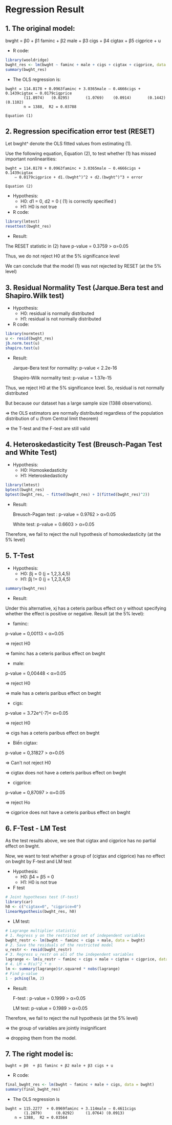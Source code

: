 # Regression Result
## 1. The original model:  
bwght = β0 + β1 faminc + β2 male + β3 cigs + β4 cigtax + β5 cigprice + u
- R code:

 ```R
 library(wooldridge)
bwght_res <- lm(bwght ~ faminc + male + cigs + cigtax + cigprice, data = bwght)
summary(bwght_res)
```
 
- The OLS regression is:

```
bwght = 114.8178 + 0.0963faminc + 3.0365male – 0.4666cigs + 0.1439cigtax – 0.0179cigprice
        (11.8974)   (0.0295)       (1.0769)    (0.0914)       (0.1442)	       (0.1102)      
		n = 1388,  R2 = 0.03788

Equation (1)
 ```
 
## 2. Regression specification error test (RESET)


Let bwght^ denote the OLS fitted values from estimating (1). 


Use the following equation, Equation (2), to test whether (1) has missed important nonlinearities:


```
bwght = 114.8178 + 0.0963faminc + 3.0365male – 0.4666cigs + 0.1439cigtax 
	– 0.0179cigprice + d1.(bwght^)^2 + d2.(bwght^)^3 + error    
	
Equation (2)
```
- Hypothesis:
	- H0: d1 = 0, d2 = 0 ( (1) is correctly specified )
	- H1: H0 is not true 
- R code:
``` R
library(lmtest)
resettest(bwght_res)
```
- Result:


The RESET statistic in (2) have p-value = 0.3759 > α=0.05  


Thus, we do not reject H0 at the 5% significance level


We can conclude that the model (1) was not rejected by RESET (at the 5% level)


## 3. Residual Normality Test (Jarque.Bera test and Shapiro.Wilk test)
- Hypothesis:
     - H0: residual is normally distributed
     - H1: residual is not normally distributed
- R code:
```R
library(normtest)
u <- resid(bwght_res)
jb.norm.test(u)
shapiro.test(u)
```
- Result: 
    
    
    Jarque-Bera test for normality: p-value < 2.2e-16
    
    
    Shapiro-Wilk normality test: p-value = 1.37e-15  


Thus, we reject H0 at the 5% significance level. So, residual is not normally distributed


But because our dataset has a large sample size (1388 observations). 


=> the OLS estimators are normally distributed regardless of the population distribution of u (from Central limit theorem)


=> the T-test and the F-test are still valid


## 4.  Heteroskedasticity Test (Breusch-Pagan Test and White Test)
- Hypothesis:
     - H0: Homoskedasticity 
     - H1: Heteroskedasticity

```R
library(lmtest)
bptest(bwght_res)
bptest(bwght_res, ~ fitted(bwght_res) + I(fitted(bwght_res)^2))
```
- Result: 
    
    
    Breusch-Pagan test : p-value = 0.9762 > α=0.05
    
    
    White test: p-value = 0.6603 > α=0.05


Therefore, we fail to reject the null hypothesis of homoskedasticity (at the 5% level)


## 5. T-Test
- Hypothesis:
     - H0: βj = 0 (j = 1,2,3,4,5)
     - H1: βj != 0 (j = 1,2,3,4,5)
```R
summary(bwght_res)
```
- Result:


Under this alternative, xj has a ceteris paribus effect on y without specifying whether the effect is positive or negative.
Result (at the 5% level):
  
  - faminc: 
  
  
  p-value = 0,00113 < α=0.05 
  
  => reject H0
  
  
  => faminc has a ceteris paribus effect on bwght
	
  - male: 
 
 
 p-value = 0,00448 < α=0.05 
 
 => reject H0
  
 
 => male has a ceteris paribus effect on bwght
	
  - cigs: 
  
  
  p-value = 3.72e^(-7)< α=0.05 
  
  =>  reject H0
  
  
  => cigs has a ceteris paribus effect on bwght
	
  - Biến cigtax: 
  
  
  p-value = 0,31827 > α=0.05 
  
  => Can't not reject H0
  
  
  => cigtax does not have a ceteris paribus effect on bwght
	
  - cigprice: 
  
  
  p-value = 0,87097 > α=0.05 
  
  
  => reject Ho 
  
  
  => cigprice does not have a ceteris paribus effect on bwght


## 6. F-Test - LM Test


As the test results above, we see that cigtax and cigprice has no partial effect on bwght.


Now, we want to test whether a group of (cigtax and cigprice) has no effect on bwght by F-test and LM test
- Hypothesis:
     - H0: β4 = β5 = 0 
     - H1: H0 is not true
- F test
```R
# Joint hypotheses test (F-test)
library(car)
h0 <- c("cigtax=0", "cigprice=0")
linearHypothesis(bwght_res, h0)
```
- LM test:
```R
# Lagrange multiplier statistic
# 1. Regress y on the restricted set of independent variables
bwght_restr <- lm(bwght ~ faminc + cigs + male, data = bwght)
# 2. Save the residuals of the restricted model
u_restr <- resid(bwght_restr)
# 3. Regress u_restr on all of the independent variables
lagrange <- lm(u_restr ~ faminc + cigs + male + cigtax + cigprice, data = bwght)
# 4. LM = R(u)^2 * n
lm <- summary(lagrange)$r.squared * nobs(lagrange)
# Find p-value
1 - pchisq(lm, 2)
```
- Result: 
    
    
    F-test : p-value = 0.1999 > α=0.05
    
    
    LM test: p-value = 0.1989 > α=0.05


Therefore, we fail to reject the null hypothesis (at the 5% level)


=> the group of variables are jointly insignificant


=> dropping them from the model.
    
    
## 7. The right model is:
```
bwght = β0  + β1 faminc + β2 male + β3 cigs + u     

```
- R code:
```R
final_bwght_res <- lm(bwght ~ faminc + male + cigs, data = bwght)
summary(final_bwght_res)
```
- The OLS regression is
```
bwght = 115.2277  + 0.0969faminc + 3.114male – 0.4611cigs 
        (1.2079)      (0.0292)	   (1.0764)	(0.0913)	    
	n = 1388,  R2 = 0.03564  
```
